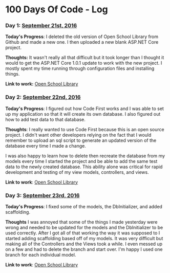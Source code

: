 # 100 Days Of Code - Log

### Day 1: [September 21st, 2016](https://twitter.com/Programazing/status/778759015748755456)

**Today's Progress**: I deleted the old version of Open School Library from Github and made a new one. I then uploaded a new blank ASP.NET Core project.

**Thoughts:** It wasn't really all that difficult but it took longer than I thought it would to get the ASP.NET Core 1.0.1 update to work with the new project. I mostly spent my time running through configuration files and installing things.

**Link to work:** [Open School Library](https://github.com/Programazing/Open-School-Library)

### Day 2: [September 22nd, 2016](https://twitter.com/Programazing/status/779168747483521026)

**Today's Progress**: I figured out how Code First works and I was able to set up my application so that it will create its own database. I also figured out how to add test data to that database.

**Thoughts**: I really wanted to use Code First because this is an open source project. I didn't want other developers relying on the fact that I would remember to upload an sql script to generate an updated version of the database every time I made a change.

I was also happy to learn how to delete then recreate the database from my models every time I started the project and be able to add the same test data to the newly created database. This ability alone was critical for rapid development and testing of my view models, controllers, and views.

**Link to work**: [Open School Library](https://github.com/Programazing/Open-School-Library)


### Day 3: [September 23rd, 2016](https://twitter.com/Programazing/status/779327352509718528)

**Today's Progress**: I fixed some of the models, the DbInitializer, and added scaffolding.

**Thoughts** I was annoyed that some of the things I made yesterday were wrong and needed to be updated for the models and the DbInitializer to be used correctly. After I got all of that working the way it was supposed to I started adding scaffolding based off of my models. It was very difficult but making all of the Controllers and the Views took a while. I even messed up on a few and had to delete the branch and start over. I'm happy I used one branch for each individual model. 

**Link to work**: [Open School Library](https://github.com/Programazing/Open-School-Library)


